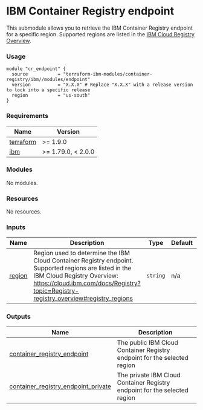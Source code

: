 # IBM Container Registry endpoint

This submodule allows you to retrieve the IBM Container Registry endpoint for a specific region. Supported regions are listed in the [IBM Cloud Registry Overview](https://cloud.ibm.com/docs/Registry?topic=Registry-registry_overview#registry_regions).

### Usage

```hcl
module "cr_endpoint" {
  source           = "terraform-ibm-modules/container-registry/ibm//modules/endpoint"
  version          = "X.X.X" # Replace "X.X.X" with a release version to lock into a specific release
  region           = "us-south"
}
```

<!-- Below content is automatically populated via pre-commit hook -->
<!-- BEGINNING OF PRE-COMMIT-TERRAFORM DOCS HOOK -->
### Requirements

| Name | Version |
|------|---------|
| <a name="requirement_terraform"></a> [terraform](#requirement\_terraform) | >= 1.9.0 |
| <a name="requirement_ibm"></a> [ibm](#requirement\_ibm) | >= 1.79.0, < 2.0.0 |

### Modules

No modules.

### Resources

No resources.

### Inputs

| Name | Description | Type | Default | Required |
|------|-------------|------|---------|:--------:|
| <a name="input_region"></a> [region](#input\_region) | Region used to determine the IBM Cloud Container Registry endpoint. Supported regions are listed in the IBM Cloud Registry Overview: https://cloud.ibm.com/docs/Registry?topic=Registry-registry_overview#registry_regions | `string` | n/a | yes |

### Outputs

| Name | Description |
|------|-------------|
| <a name="output_container_registry_endpoint"></a> [container\_registry\_endpoint](#output\_container\_registry\_endpoint) | The public IBM Cloud Container Registry endpoint for the selected region |
| <a name="output_container_registry_endpoint_private"></a> [container\_registry\_endpoint\_private](#output\_container\_registry\_endpoint\_private) | The private IBM Cloud Container Registry endpoint for the selected region |
<!-- END OF PRE-COMMIT-TERRAFORM DOCS HOOK -->

